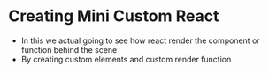 # Creating Mini Custom React
- In this we actual going to see how react render the component or function behind the scene
- By creating custom elements and custom render function
